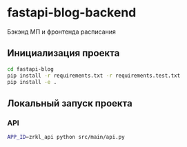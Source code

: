 # fastapi-blog-backend

Бэкэнд МП и фронтенда расписания

## Инициализация проекта

```bash
cd fastapi-blog
pip install -r requirements.txt -r requirements.test.txt
pip install -e .
```

## Локальный запуск проекта

### API
```bash
APP_ID=zrkl_api python src/main/api.py
```
